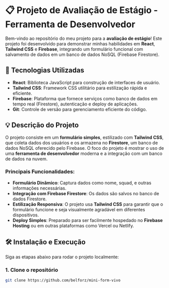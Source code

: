 # 📋 Projeto de Avaliação de Estágio - Ferramenta de Desenvolvedor

Bem-vindo ao repositório do meu projeto para a **avaliação de estágio**! Este projeto foi desenvolvido para demonstrar minhas habilidades em **React**, **Tailwind CSS** e **Firebase**, integrando um formulário funcional com salvamento de dados em um banco de dados NoSQL (Firebase Firestore). 

## 🚀 Tecnologias Utilizadas

- **React**: Biblioteca JavaScript para construção de interfaces de usuário.
- **Tailwind CSS**: Framework CSS utilitário para estilização rápida e eficiente.
- **Firebase**: Plataforma que fornece serviços como banco de dados em tempo real (Firestore), autenticação e deploy de aplicações.
- **Git**: Controle de versão para gerenciamento eficiente do código.

## 💡 Descrição do Projeto

O projeto consiste em um **formulário simples**, estilizado com **Tailwind CSS**, que coleta dados dos usuários e os armazena no **Firestore**, um banco de dados NoSQL oferecido pelo Firebase. O foco do projeto é mostrar o uso de uma **ferramenta de desenvolvedor** moderna e a integração com um banco de dados na nuvem.

### Principais Funcionalidades:
- **Formulário Dinâmico**: Captura dados como nome, squad, e outras informações necessárias.
- **Integração com Firebase Firestore**: Os dados são salvos no banco de dados Firestore.
- **Estilização Responsiva**: O projeto usa **Tailwind CSS** para garantir que o formulário funcione e seja visualmente agradável em diferentes dispositivos.
- **Deploy Simples**: Preparado para ser facilmente hospedado no **Firebase Hosting** ou em outras plataformas como Vercel ou Netlify.

## 🛠 Instalação e Execução

Siga as etapas abaixo para rodar o projeto localmente:

### 1. Clone o repositório

```bash
git clone https://github.com/belforz/mini-form-vivo
